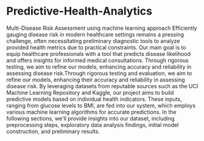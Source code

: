 # Predictive-Health-Analytics
Multi-Disease Risk Assessment using machine learning approach
Efficiently gauging disease risk in modern healthcare settings remains a pressing challenge, often necessitating preliminary diagnostic tools to analyze provided health metrics due to practical constraints. Our main goal is to equip healthcare professionals with a tool that predicts disease likelihood and offers insights for informed medical consultations. Through rigorous testing, we aim to refine our models, enhancing accuracy and reliability in assessing disease risk.Through rigorous testing and evaluation, we aim to refine our models, enhancing their accuracy and reliability in assessing disease risk. By leveraging datasets from reputable sources such as the UCI Machine Learning Repository and Kaggle, our project aims to build predictive models based on individual health indicators. These inputs, ranging from glucose levels to BMI, are fed into our system, which employs various machine learning algorithms for accurate predictions. In the following sections, we'll provide insights into our dataset, including preprocessing steps, exploratory data analysis findings, initial model construction, and preliminary results. 